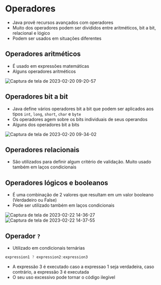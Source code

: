 # Operadores

- Java provê recursos avançados com operadores
- Muito dos operadores podem ser divididos entre aritméticos, bit a bit, relacional e lógico
- Podem ser usados em situações diferentes

## Operadores aritméticos

- É usado em expressões matemáticas
- Alguns operadores aritméticos

![Captura de tela de 2023-02-20 09-20-57](https://user-images.githubusercontent.com/43495376/220105768-834a9c9e-f7ca-4e56-86ad-a0408745b05f.png)

## Operadores bit a bit

- Java define vários operadores bit a bit que podem ser aplicados aos tipos `int`, `long`, `short`, `char` e `byte`
- Os operadores agem sobre os bits individuais de seus operandos
- Alguns dos operadores bit a bits

![Captura de tela de 2023-02-20 09-34-02](https://user-images.githubusercontent.com/43495376/220109322-e4b08fda-a099-4d4f-b0e8-a3399b920bbc.png)

## Operadores relacionais

- São utilizados para definir algum critério de validação. Muito usado também em laços condicionais

## Operadores lógicos e booleanos

- É uma combinação de 2 valores que resultam em um valor booleano (Verdadeiro ou False)
- Pode ser utilizado também em laços condicionais

![Captura de tela de 2023-02-22 14-36-27](https://user-images.githubusercontent.com/43495376/220710130-debefc3e-05ec-4016-96c7-52474b3b6c1a.png)
![Captura de tela de 2023-02-22 14-37-55](https://user-images.githubusercontent.com/43495376/220710206-9f351d20-cb5d-4020-9e84-00f4500333e1.png)


## Operador `?`

- Utilizado em condicionais ternárias

```java
expression1 ? expression2:expression3
```

- A expressão 3 é executado caso a expressao 1 seja verdadeira, caso contrário, a expressão 3 é executada
- O seu uso excessivo pode tornar o código ilegível
